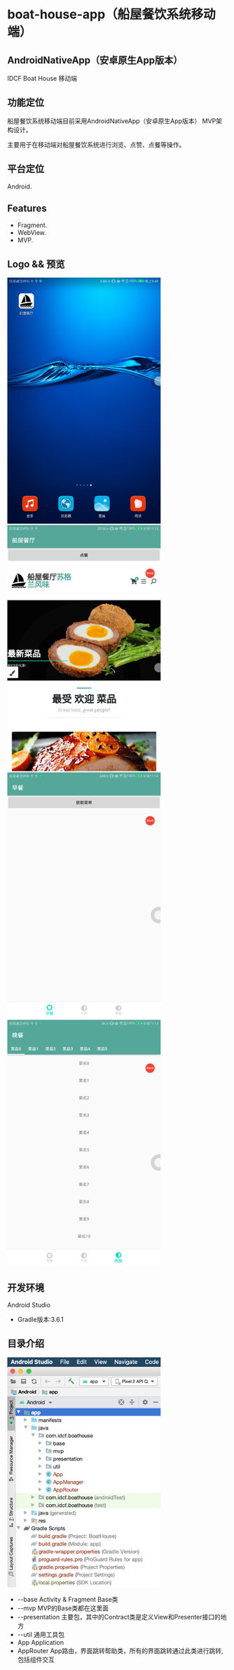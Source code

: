 # boat-house-app（船屋餐饮系统移动端）

## AndroidNativeApp（安卓原生App版本）

IDCF Boat House 移动端

## 功能定位

船屋餐饮系统移动端目前采用AndroidNativeApp（安卓原生App版本） MVP架构设计。

主要用于在移动端对船屋餐饮系统进行浏览、点赞、点餐等操作。


## 平台定位

Android.

## Features

* Fragment.
* WebView.
* MVP.



## Logo && 预览

<img src="images/Screenshots1.png" Width="350" />
<img src="images/Screenshots2.png" Width="350" />
<img src="images/Screenshots3.png" Width="350" />
<img src="images/Screenshots4.png" Width="350" />


## 开发环境

Android Studio

* Gradle版本:3.6.1


## 目录介绍

<img src="images/AppFrame.png" Width="350" />

* --base Activity & Fragment Base类
* --mvp MVP的Base类都在这里面
* --presentation 主要包，其中的Contract类是定义View和Presenter接口的地方
* --util 通用工具包
* App Application
* AppRouter App路由，界面跳转帮助类，所有的界面跳转通过此类进行跳转,包括组件交互

